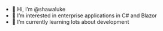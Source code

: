 - 👋 Hi, I’m @shawaluke
- 👀 I’m interested in enterprise applications in C# and Blazor
- 🌱 I’m currently learning lots about development

<!---
shawaluke/shawaluke is a ✨ special ✨ repository because its `README.md` (this file) appears on your GitHub profile.
You can click the Preview link to take a look at your changes.
--->
